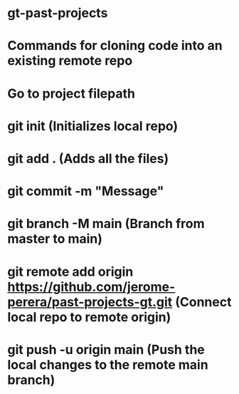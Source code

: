 # gt-past-projects
# Commands for cloning code into an existing remote repo

# Go to project filepath
# git init (Initializes local repo)
# git add . (Adds all the files)
# git commit -m "Message"
# git branch -M main (Branch from master to main)
# git remote add origin https://github.com/jerome-perera/past-projects-gt.git (Connect local repo to remote origin)
# git push -u origin main (Push the local changes to the remote main branch)
